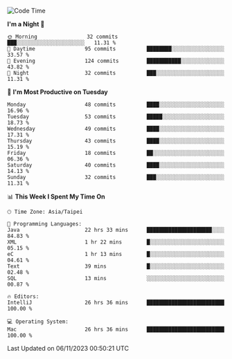 <!--START_SECTION:waka-->
![Code Time](http://img.shields.io/badge/Code%20Time-619%20hrs%2048%20mins-blue)

**I'm a Night 🦉** 

```text
🌞 Morning                32 commits          ███░░░░░░░░░░░░░░░░░░░░░░   11.31 % 
🌆 Daytime                95 commits          ████████░░░░░░░░░░░░░░░░░   33.57 % 
🌃 Evening                124 commits         ███████████░░░░░░░░░░░░░░   43.82 % 
🌙 Night                  32 commits          ███░░░░░░░░░░░░░░░░░░░░░░   11.31 % 
```
📅 **I'm Most Productive on Tuesday** 

```text
Monday                   48 commits          ████░░░░░░░░░░░░░░░░░░░░░   16.96 % 
Tuesday                  53 commits          █████░░░░░░░░░░░░░░░░░░░░   18.73 % 
Wednesday                49 commits          ████░░░░░░░░░░░░░░░░░░░░░   17.31 % 
Thursday                 43 commits          ████░░░░░░░░░░░░░░░░░░░░░   15.19 % 
Friday                   18 commits          ██░░░░░░░░░░░░░░░░░░░░░░░   06.36 % 
Saturday                 40 commits          ████░░░░░░░░░░░░░░░░░░░░░   14.13 % 
Sunday                   32 commits          ███░░░░░░░░░░░░░░░░░░░░░░   11.31 % 
```


📊 **This Week I Spent My Time On** 

```text
🕑︎ Time Zone: Asia/Taipei

💬 Programming Languages: 
Java                     22 hrs 33 mins      █████████████████████░░░░   84.83 % 
XML                      1 hr 22 mins        █░░░░░░░░░░░░░░░░░░░░░░░░   05.15 % 
eC                       1 hr 13 mins        █░░░░░░░░░░░░░░░░░░░░░░░░   04.61 % 
Text                     39 mins             █░░░░░░░░░░░░░░░░░░░░░░░░   02.48 % 
SQL                      13 mins             ░░░░░░░░░░░░░░░░░░░░░░░░░   00.87 % 

🔥 Editors: 
IntelliJ                 26 hrs 36 mins      █████████████████████████   100.00 % 

💻 Operating System: 
Mac                      26 hrs 36 mins      █████████████████████████   100.00 % 
```


 Last Updated on 06/11/2023 00:50:21 UTC
<!--END_SECTION:waka-->
